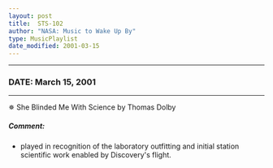 ```yaml
---
layout: post
title:  STS-102
author: "NASA: Music to Wake Up By"
type: MusicPlaylist
date_modified: 2001-03-15
---
```


----
### DATE: March 15, 2001
----
✵ She Blinded Me With Science by Thomas Dolby

##### Comment:
* played in recognition of the laboratory outfitting and initial station scientific work enabled by Discovery's flight.
